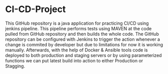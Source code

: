 # CI-CD-Project
This GitHub repository is a java application for practicing CI/CD using jenkins pipeline. This pipeline performs tests using MAVEN at the code pulled from GitHub repository and then builds the whole code. The GitHub repository can be configured with Jenkins to trigger the action whenever a change is commited by developer but due to limitations for now it is working manually. Afterwards, with the help of Docker & Ansible tools code is deployed to both production and staging servers or by using parameterized functions we can put latest build into action to either Production or Stagging.

